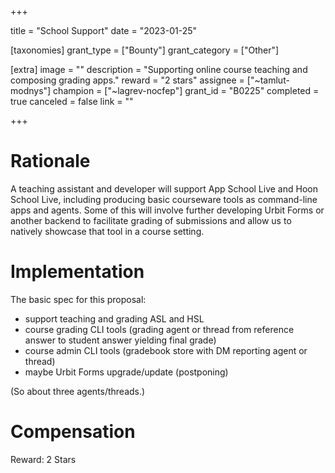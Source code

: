 +++

title = "School Support"
date = "2023-01-25"

[taxonomies]
grant_type = ["Bounty"]
grant_category = ["Other"]

[extra]
image = ""
description = "Supporting online course teaching and composing grading apps."
reward = "2 stars"
assignee = ["~tamlut-modnys"]
champion = ["~lagrev-nocfep"]
grant_id = "B0225"
completed = true
canceled = false
link = ""

+++

# Rationale

A teaching assistant and developer will support App School Live and Hoon School
Live, including producing basic courseware tools as command-line apps and agents.
Some of this will involve further developing Urbit Forms or another backend to
facilitate grading of submissions and allow us to natively showcase that tool in
a course setting.

# Implementation

The basic spec for this proposal:

-   support teaching and grading ASL and HSL
-   course grading CLI tools (grading agent or thread from reference answer to student answer yielding final grade)
-   course admin CLI tools (gradebook store with DM reporting agent or thread)
-   maybe Urbit Forms upgrade/update (postponing)

(So about three agents/threads.)

# Compensation
Reward: 2 Stars
